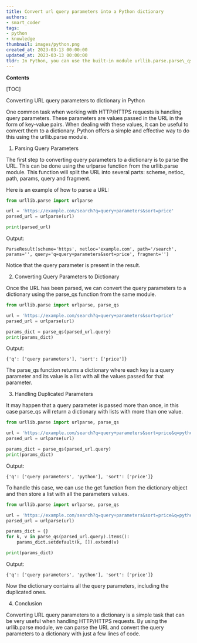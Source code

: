 ```yaml
---
title: Convert url query parameters into a Python dictionary
authors:
- smart_coder
tags:
- python
- knowledge
thumbnail: images/python.png
created_at: 2023-03-13 00:00:00
updated_at: 2023-03-13 00:00:00
tldr: In Python, you can use the built-in module urllib.parse.parse\_qs to convert a URL`s query parameters to a dictionary.
---
```


**Contents**

[TOC]

Converting URL query parameters to dictionary in Python

One common task when working with HTTP/HTTPS requests is handling query parameters. These parameters are values passed in the URL in the form of key-value pairs. When dealing with these values, it can be useful to convert them to a dictionary. Python offers a simple and effective way to do this using the urllib.parse module.

1. Parsing Query Parameters

The first step to converting query parameters to a dictionary is to parse the URL. This can be done using the urlparse function from the urllib.parse module. This function will split the URL into several parts: scheme, netloc, path, params, query and fragment.

Here is an example of how to parse a URL:

```python
from urllib.parse import urlparse

url = 'https://example.com/search?q=query+parameters&sort=price'
parsed_url = urlparse(url)

print(parsed_url)
```

Output:

```
ParseResult(scheme='https', netloc='example.com', path='/search', params='', query='q=query+parameters&sort=price', fragment='')
```

Notice that the query parameter is present in the result.

2. Converting Query Parameters to Dictionary

Once the URL has been parsed, we can convert the query parameters to a dictionary using the parse_qs function from the same module.

```python
from urllib.parse import urlparse, parse_qs

url = 'https://example.com/search?q=query+parameters&sort=price'
parsed_url = urlparse(url)

params_dict = parse_qs(parsed_url.query)
print(params_dict)
```

Output:

```
{'q': ['query parameters'], 'sort': ['price']}
```

The parse_qs function returns a dictionary where each key is a query parameter and its value is a list with all the values passed for that parameter.

3. Handling Duplicated Parameters

It may happen that a query parameter is passed more than once, in this case parse_qs will return a dictionary with lists with more than one value.

```python
from urllib.parse import urlparse, parse_qs

url = 'https://example.com/search?q=query+parameters&sort=price&q=python'
parsed_url = urlparse(url)

params_dict = parse_qs(parsed_url.query)
print(params_dict)
```

Output:

```
{'q': ['query parameters', 'python'], 'sort': ['price']}
```

To handle this case, we can use the get function from the dictionary object and then store a list with all the parameters values.

```python
from urllib.parse import urlparse, parse_qs

url = 'https://example.com/search?q=query+parameters&sort=price&q=python'
parsed_url = urlparse(url)

params_dict = {}
for k, v in parse_qs(parsed_url.query).items():
    params_dict.setdefault(k, []).extend(v)

print(params_dict)
```

Output:

```
{'q': ['query parameters', 'python'], 'sort': ['price']}
```

Now the dictionary contains all the query parameters, including the duplicated ones.

4. Conclusion

Converting URL query parameters to a dictionary is a simple task that can be very useful when handling HTTP/HTTPS requests. By using the urllib.parse module, we can parse the URL and convert the query parameters to a dictionary with just a few lines of code.
